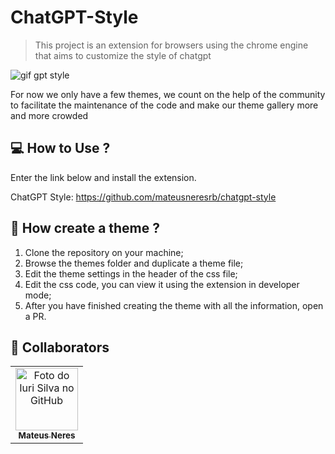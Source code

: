 
# ChatGPT-Style
> This project is an extension for browsers using the chrome engine that aims to customize the style of chatgpt

<img src="https://i.imgur.com/M2ve19T.gif" style="max-width=300px" alt="gif gpt style">

For now we only have a few themes, we count on the help of the community to facilitate the maintenance of the code and make our theme gallery more and more crowded

## 💻 How to Use ?

Enter the link below and install the extension.

ChatGPT Style: https://github.com/mateusneresrb/chatgpt-style

## 🚀 How create a theme ?

1. Clone the repository on your machine;
2. Browse the themes folder and duplicate a theme file;
3. Edit the theme settings in the header of the css file;
4. Edit the css code, you can view it using the extension in developer mode;
5. After you have finished creating the theme with all the information, open a PR.

## 🤝 Collaborators

<table>
  <tr>
    <td align="center">
      <a href="https://github.com/mateusneresrb">
        <img src="https://avatars.githubusercontent.com/u/52140952?v=4" width="100px;" alt="Foto do Iuri Silva no GitHub"/><br>
        <sub>
          <b>Mateus Neres</b>
        </sub>
      </a>
    </td>
  </tr>
</table>
